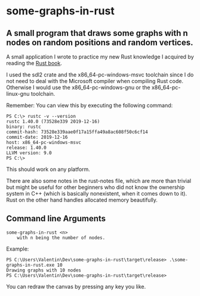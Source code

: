 # some-graphs-in-rust

## A small program that draws some graphs with n nodes on random positions and random vertices.

A small application I wrote to practice my new Rust knowledge I acquired by reading the [Rust book](https://doc.rust-lang.org/book/title-page.html).

I used the sdl2 crate and the x86_64-pc-windows-msvc toolchain since I do not need to deal with the Microsoft compiler when compiling Rust code. Otherwise I would use the x86_64-pc-windows-gnu or the x86_64-pc-linux-gnu toolchain.

Remember: You can view this by executing the following command:

```
PS C:\> rustc -v --version
rustc 1.40.0 (73528e339 2019-12-16)
binary: rustc
commit-hash: 73528e339aae0f17a15ffa49a8ac608f50c6cf14
commit-date: 2019-12-16
host: x86_64-pc-windows-msvc
release: 1.40.0
LLVM version: 9.0
PS C:\>
```

This should work on any platform.

There are also some notes in the rust-notes file, which are more than trivial but might be useful for other beginners who did not know the ownership system in C++ (which is basically nonexistent, when it comes down to it). Rust on the other hand handles allocated memory beautifully.

## Command line Arguments

```
some-graphs-in-rust <n>
    with n being the number of nodes.
```

Example:

```
PS C:\Users\Valentin\Dev\some-graphs-in-rust\target\release> .\some-graphs-in-rust.exe 10
Drawing graphs with 10 nodes
PS C:\Users\Valentin\Dev\some-graphs-in-rust\target\release> 
```

You can redraw the canvas by pressing any key you like.

